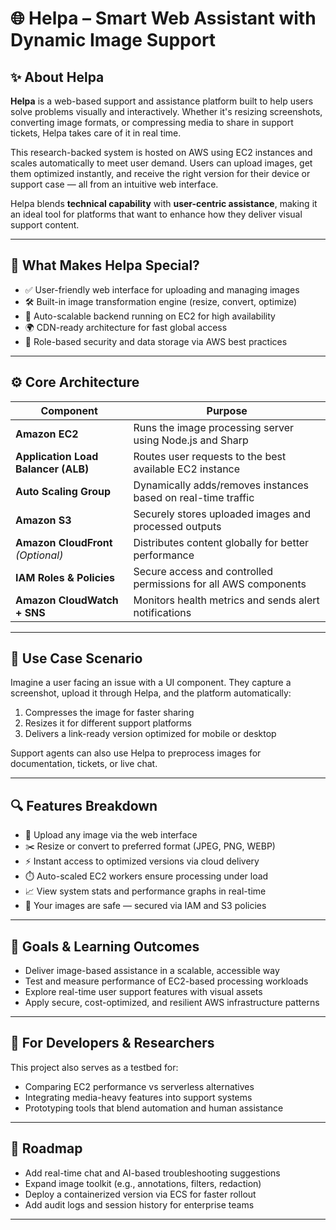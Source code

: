 # 🌐 Helpa – Smart Web Assistant with Dynamic Image Support

## ✨ About Helpa

**Helpa** is a web-based support and assistance platform built to help users solve problems visually and interactively. Whether it's resizing screenshots, converting image formats, or compressing media to share in support tickets, Helpa takes care of it in real time.

This research-backed system is hosted on AWS using EC2 instances and scales automatically to meet user demand. Users can upload images, get them optimized instantly, and receive the right version for their device or support case — all from an intuitive web interface.

Helpa blends **technical capability** with **user-centric assistance**, making it an ideal tool for platforms that want to enhance how they deliver visual support content.

---

## 🧠 What Makes Helpa Special?

- ✅ User-friendly web interface for uploading and managing images
- 🛠️ Built-in image transformation engine (resize, convert, optimize)
- 🚀 Auto-scalable backend running on EC2 for high availability
- 🌍 CDN-ready architecture for fast global access
- 🔐 Role-based security and data storage via AWS best practices

---

## ⚙️ Core Architecture

| Component                | Purpose                                                             |
|--------------------------|----------------------------------------------------------------------|
| **Amazon EC2**           | Runs the image processing server using Node.js and Sharp            |
| **Application Load Balancer (ALB)** | Routes user requests to the best available EC2 instance     |
| **Auto Scaling Group**   | Dynamically adds/removes instances based on real-time traffic       |
| **Amazon S3**            | Securely stores uploaded images and processed outputs               |
| **Amazon CloudFront** *(Optional)* | Distributes content globally for better performance          |
| **IAM Roles & Policies** | Secure access and controlled permissions for all AWS components     |
| **Amazon CloudWatch + SNS** | Monitors health metrics and sends alert notifications           |

---

## 🧭 Use Case Scenario

Imagine a user facing an issue with a UI component. They capture a screenshot, upload it through Helpa, and the platform automatically:

1. Compresses the image for faster sharing  
2. Resizes it for different support platforms  
3. Delivers a link-ready version optimized for mobile or desktop

Support agents can also use Helpa to preprocess images for documentation, tickets, or live chat.

---

## 🔍 Features Breakdown

- 📂 Upload any image via the web interface
- ✂️ Resize or convert to preferred format (JPEG, PNG, WEBP)
- ⚡ Instant access to optimized versions via cloud delivery
- ⏱️ Auto-scaled EC2 workers ensure processing under load
- 📈 View system stats and performance graphs in real-time
- 🔐 Your images are safe — secured via IAM and S3 policies

---

## 🎯 Goals & Learning Outcomes

- Deliver image-based assistance in a scalable, accessible way
- Test and measure performance of EC2-based processing workloads
- Explore real-time user support features with visual assets
- Apply secure, cost-optimized, and resilient AWS infrastructure patterns

---

## 🔧 For Developers & Researchers

This project also serves as a testbed for:
- Comparing EC2 performance vs serverless alternatives
- Integrating media-heavy features into support systems
- Prototyping tools that blend automation and human assistance

---

## 📌 Roadmap

- Add real-time chat and AI-based troubleshooting suggestions
- Expand image toolkit (e.g., annotations, filters, redaction)
- Deploy a containerized version via ECS for faster rollout
- Add audit logs and session history for enterprise teams

---


